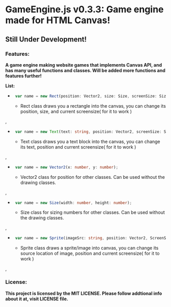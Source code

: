 # **GameEngine.js v0.3.3**: Game engine made for HTML Canvas!

## **Still Under Development!**



### Features:

**A game engine making website games that implements Canvas API, and has many useful functions and classes. Will be added more functions and features further!**

**List:**
 - ```ts 
    var name = new Rect(position: Vector2, size: Size, screenSize: Size);
   ```
   - Rect class draws you a rectangle into the canvas, you can change its position, size, and current screensize( for it to work )

,
- ```ts 
   var name = new Text(text: string, position: Vector2, screenSize: Size);
  ```
  - Text class draws you a text block into the canvas, you can change its text, position and current screensize( for it to work )

,

- ```ts
   var name = new Vector2(x: number, y: number);
  ```
  - Vector2 class for position for other classes. Can be used without the drawing classes.
  
, 
- ```ts
   var name = new Size(width: number, height: number);
  ```
  - Size class for sizing numbers for other classes. Can be used without the drawing classes.
  
, 
- ```ts
   var name = new Sprite(imageSrc: string, position: Vector2, ScreenSize: Size);
  ```
  - Sprite class draws a sprite/image into canvas, you can change its source location of image, position and current screensize( for it to work )
  
,
### License:

**This project is licensed by the MIT LICENSE. Please follow addtional info about it at, visit LICENSE file.**

